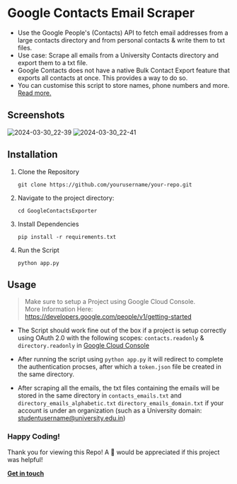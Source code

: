 # Google Contacts Email Scraper

- Use the Google People's (Contacts) API to fetch email addresses from a large contacts directory and from personal contacts & write them to txt files.
- Use case: Scrape all emails from a University Contacts directory and export them to a txt file.
- Google Contacts does not have a native Bulk Contact Export feature that exports all contacts at once. This provides a way to do so.
- You can customise this script to store names, phone numbers and more. [Read more.](https://developers.google.com/people/api)

## Screenshots

![2024-03-30_22-39](https://github.com/aryanranderiya/GoogleContactsEmailScraper/assets/64796509/47620478-0ecf-46d8-840b-9a196086458b)
![2024-03-30_22-41](https://github.com/aryanranderiya/GoogleContactsEmailScraper/assets/64796509/521b1fff-fdf7-491b-859e-2a2f598d2cb6)


## Installation

1. Clone the Repository

   ```
   git clone https://github.com/yourusername/your-repo.git
   ```

2. Navigate to the project directory:

   ```
   cd GoogleContactsExporter
   ```

3. Install Dependencies

   ```
   pip install -r requirements.txt
   ```

4. Run the Script

   ```
   python app.py
   ```

## Usage

> Make sure to setup a Project using Google Cloud Console. <br>
> More Information Here: https://developers.google.com/people/v1/getting-started

- The Script should work fine out of the box if a project is setup correctly using OAuth 2.0 with the following scopes: `contacts.readonly` & `directory.readonly` in [Google Cloud Console](https://console.cloud.google.com/)

- After running the script using `python app.py` it will redirect to complete the authentication procses, after which a `token.json` file be created in the same directory.

- After scraping all the emails, the txt files containing the emails will be stored in the same directory in `contacts_emails.txt` and `directory_emails_alphabetic.txt` `directory_emails_domain.txt` if your account is under an organization (such as a University domain: studentusername@university.edu.in)

### Happy Coding!

Thank you for viewing this Repo! A 🌟 would be appreciated if this project was helpful!

[**Get in touch**](https://aryanranderiya.com/contact)
